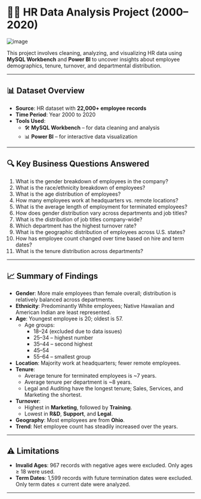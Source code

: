 # 🧑‍💼 HR Data Analysis Project (2000–2020)

![image](https://github.com/user-attachments/assets/4785d5b9-3135-463c-82aa-31a591c31265)


This project involves cleaning, analyzing, and visualizing HR data using **MySQL Workbench** and **Power BI** to uncover insights about employee demographics, tenure, turnover, and departmental distribution.

---

## 📊 Dataset Overview

- **Source**: HR dataset with **22,000+ employee records**
- **Time Period**: Year 2000 to 2020
- **Tools Used**:
  - 🛠️ **MySQL Workbench** – for data cleaning and analysis
  - 📊 **Power BI** – for interactive data visualization

---

## 🔍 Key Business Questions Answered

1. What is the gender breakdown of employees in the company?
2. What is the race/ethnicity breakdown of employees?
3. What is the age distribution of employees?
4. How many employees work at headquarters vs. remote locations?
5. What is the average length of employment for terminated employees?
6. How does gender distribution vary across departments and job titles?
7. What is the distribution of job titles company-wide?
8. Which department has the highest turnover rate?
9. What is the geographic distribution of employees across U.S. states?
10. How has employee count changed over time based on hire and term dates?
11. What is the tenure distribution across departments?

---

## 📈 Summary of Findings

- **Gender**: More male employees than female overall; distribution is relatively balanced across departments.
- **Ethnicity**: Predominantly White employees; Native Hawaiian and American Indian are least represented.
- **Age**: Youngest employee is 20; oldest is 57.
  - Age groups: 
    - 18–24 (excluded due to data issues)
    - 25–34 – highest number
    - 35–44 – second highest
    - 45–54
    - 55–64 – smallest group
- **Location**: Majority work at headquarters; fewer remote employees.
- **Tenure**: 
  - Average tenure for terminated employees is ~7 years.
  - Average tenure per department is ~8 years.
  - Legal and Auditing have the longest tenure; Sales, Services, and Marketing the shortest.
- **Turnover**: 
  - Highest in **Marketing**, followed by **Training**.
  - Lowest in **R&D**, **Support**, and **Legal**.
- **Geography**: Most employees are from **Ohio**.
- **Trend**: Net employee count has steadily increased over the years.

---

## ⚠️ Limitations

- **Invalid Ages**: 967 records with negative ages were excluded. Only ages ≥ 18 were used.
- **Term Dates**: 1,599 records with future termination dates were excluded. Only term dates ≤ current date were analyzed.

---

